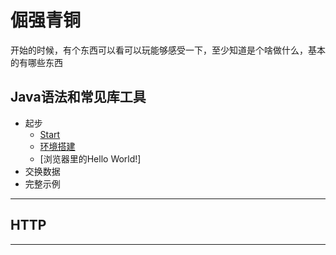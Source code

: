 #   倔强青铜

开始的时候，有个东西可以看可以玩能够感受一下，至少知道是个啥做什么，基本的有哪些东西

##  Java语法和常见库工具
-   起步
    -   [Start](Java/README.md)
    -   [环境搭建](Java/Environ.md)
    -   [浏览器里的Hello World!]
-   交换数据
-   完整示例

----

##  HTTP

----